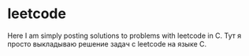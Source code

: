 # leetcode
Here I am simply posting solutions to problems with leetcode in C. Тут я просто выкладываю решение задач с leetcode на языке С.

